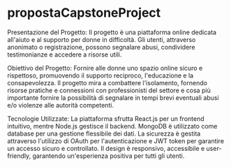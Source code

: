 # propostaCapstoneProject


Presentazione del Progetto:
Il  progetto è una piattaforma online dedicata all'aiuto e al supporto per donne in difficoltà. Gli utenti, attraverso anonimato o registrazione, possono segnalare abusi, condividere testimonianze e accedere a risorse utili. 

Obiettivo del Progetto:
Fornire alle donne uno spazio online sicuro e rispettoso, promuovendo il supporto reciproco, l'educazione e la consapevolezza. Il progetto mira a combattere l'isolamento, fornendo risorse pratiche e connessioni con professionisti del settore e cosa più importante fornire la possibilità di segnalare in tempi brevi eventuali  abusi e/o violenze alle autorità competenti.

Tecnologie Utilizzate:
La piattaforma sfrutta React.js per un frontend intuitivo, mentre Node.js gestisce il backend. MongoDB è utilizzato come database per una gestione flessibile dei dati. La sicurezza è gestita attraverso l'utilizzo di OAuth per l'autenticazione e JWT token per garantire un accesso sicuro e controllato. Il design è responsivo, accessibile e user-friendly, garantendo un'esperienza positiva per tutti gli utenti.
